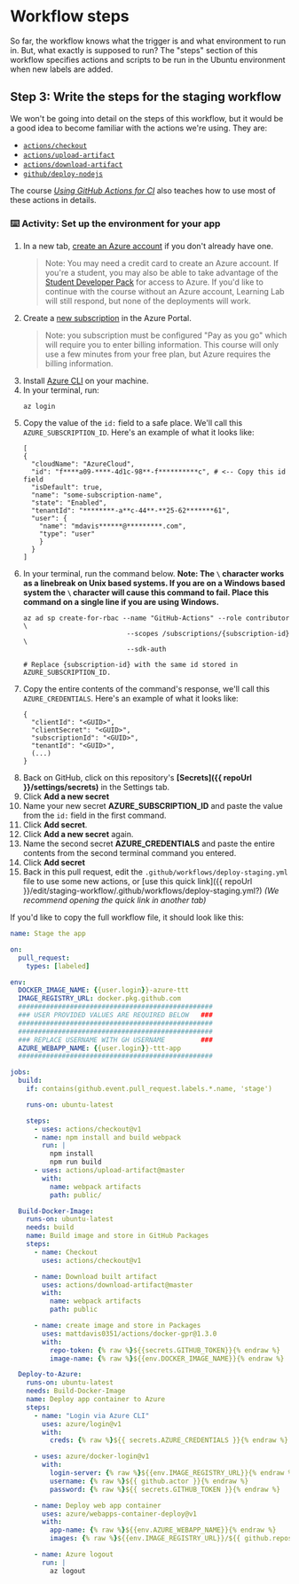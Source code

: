 # Workflow steps

So far, the workflow knows what the trigger is and what environment to run in. But, what exactly is supposed to run? The "steps" section of this workflow specifies actions and scripts to be run in the Ubuntu environment when new labels are added.

## Step 3: Write the steps for the staging workflow

We won't be going into detail on the steps of this workflow, but it would be a good idea to become familiar with the actions we're using. They are:

- [`actions/checkout`](https://github.com/actions/checkout)
- [`actions/upload-artifact`](https://github.com/actions/upload-artifact)
- [`actions/download-artifact`](https://github.com/actions/download-artifact)
- [`github/deploy-nodejs`](https://github.com/github/deploy-nodejs)

The course [_Using GitHub Actions for CI_](https://lab.github.com/githubtraining/github-actions:-continuous-integration) also teaches how to use most of these actions in details.

### :keyboard: Activity: Set up the environment for your app
1. In a new tab, [create an Azure account](https://azure.microsoft.com/en-us/free/) if you don't already have one.
    > Note: You may need a credit card to create an Azure account. If you're a student, you may also be able to take advantage of the [Student Developer Pack](https://education.github.com/pack) for access to Azure. If you'd like to continue with the course without an Azure account, Learning Lab will still respond, but none of the deployments will work.
1. Create a [new subscription](https://docs.microsoft.com/en-us/azure/cost-management-billing/manage/create-subscription) in the Azure Portal. 
    > Note: you subscription must be configured "Pay as you go" which will require you to enter billing information. This course will only use a few minutes from your free plan, but Azure requires the billing information. 
1. Install [Azure CLI](https://docs.microsoft.com/en-us/cli/azure/install-azure-cli?view=azure-cli-latest) on your machine. 
1. In your terminal, run:
    ```shell
    az login
    ```
1. Copy the value of the `id:` field to a safe place. We'll call this `AZURE_SUBSCRIPTION_ID`. Here's an example of what it looks like:
    ```shell
    [
    {
      "cloudName": "AzureCloud",
      "id": "f****a09-****-4d1c-98**-f**********c", # <-- Copy this id field
      "isDefault": true,
      "name": "some-subscription-name",
      "state": "Enabled",
      "tenantId": "********-a**c-44**-**25-62*******61",
      "user": {
        "name": "mdavis******@*********.com",
        "type": "user"
        }
      }
    ]
    ```
1. In your terminal, run the command below. **Note: The `\` character works as a linebreak on Unix based systems.  If you are on a Windows based system the `\` character will cause this command to fail.  Place this command on a single line if you are using Windows.**
    ```shell
    az ad sp create-for-rbac --name "GitHub-Actions" --role contributor \
                              --scopes /subscriptions/{subscription-id} \
                              --sdk-auth
                              
    # Replace {subscription-id} with the same id stored in AZURE_SUBSCRIPTION_ID.
    ```   
1. Copy the entire contents of the command's response, we'll call this `AZURE_CREDENTIALS`. Here's an example of what it looks like:
    ```shell
    {
      "clientId": "<GUID>",
      "clientSecret": "<GUID>",
      "subscriptionId": "<GUID>",
      "tenantId": "<GUID>",
      (...)
    } 
    ```
1. Back on GitHub, click on this repository's **[Secrets]({{ repoUrl }}/settings/secrets)** in the Settings tab.
1. Click **Add a new secret**
1. Name your new secret **AZURE_SUBSCRIPTION_ID** and paste the value from the `id:` field in the first command.
1. Click **Add secret**.
1. Click **Add a new secret** again.
1. Name the second secret **AZURE_CREDENTIALS** and paste the entire contents from the second terminal command you entered.
1. Click **Add secret**
1. Back in this pull request, edit the `.github/workflows/deploy-staging.yml` file to use some new actions, or [use this quick link]({{ repoUrl }}/edit/staging-workflow/.github/workflows/deploy-staging.yml?) _(We recommend opening the quick link in another tab)_

If you'd like to copy the full workflow file, it should look like this:

```yml
name: Stage the app

on: 
  pull_request:
    types: [labeled]

env:
  DOCKER_IMAGE_NAME: {{user.login}}-azure-ttt
  IMAGE_REGISTRY_URL: docker.pkg.github.com
  #################################################
  ### USER PROVIDED VALUES ARE REQUIRED BELOW   ###
  #################################################
  #################################################
  ### REPLACE USERNAME WITH GH USERNAME         ###
  AZURE_WEBAPP_NAME: {{user.login}}-ttt-app
  #################################################

jobs:
  build:
    if: contains(github.event.pull_request.labels.*.name, 'stage')

    runs-on: ubuntu-latest

    steps:
      - uses: actions/checkout@v1
      - name: npm install and build webpack
        run: |
          npm install
          npm run build
      - uses: actions/upload-artifact@master
        with:
          name: webpack artifacts
          path: public/

  Build-Docker-Image:
    runs-on: ubuntu-latest
    needs: build
    name: Build image and store in GitHub Packages
    steps:
      - name: Checkout
        uses: actions/checkout@v1

      - name: Download built artifact
        uses: actions/download-artifact@master
        with:
          name: webpack artifacts
          path: public

      - name: create image and store in Packages
        uses: mattdavis0351/actions/docker-gpr@1.3.0
        with:
          repo-token: {% raw %}${{secrets.GITHUB_TOKEN}}{% endraw %}
          image-name: {% raw %}${{env.DOCKER_IMAGE_NAME}}{% endraw %}

  Deploy-to-Azure:
    runs-on: ubuntu-latest
    needs: Build-Docker-Image
    name: Deploy app container to Azure
    steps:
      - name: "Login via Azure CLI"
        uses: azure/login@v1
        with:
          creds: {% raw %}${{ secrets.AZURE_CREDENTIALS }}{% endraw %}

      - uses: azure/docker-login@v1
        with:
          login-server: {% raw %}${{env.IMAGE_REGISTRY_URL}}{% endraw %}
          username: {% raw %}${{ github.actor }}{% endraw %}
          password: {% raw %}${{ secrets.GITHUB_TOKEN }}{% endraw %}

      - name: Deploy web app container
        uses: azure/webapps-container-deploy@v1
        with:
          app-name: {% raw %}${{env.AZURE_WEBAPP_NAME}}{% endraw %}
          images: {% raw %}${{env.IMAGE_REGISTRY_URL}}/${{ github.repository }}/${{env.DOCKER_IMAGE_NAME}}:${{ github.sha }}{% endraw %}

      - name: Azure logout
        run: |
          az logout
```
